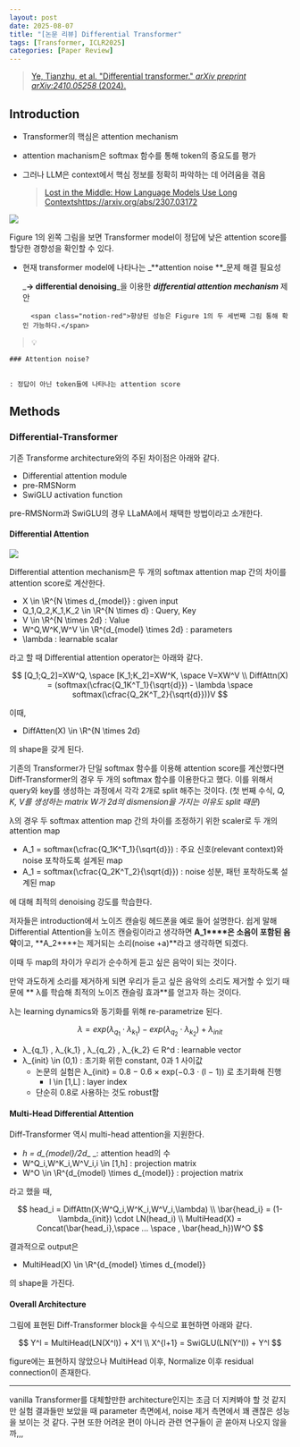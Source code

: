 ```yaml
---
layout: post
date: 2025-08-07
title: "[논문 리뷰] Differential Transformer"
tags: [Transformer, ICLR2025]
categories: [Paper Review]
---
```


> [Ye, Tianzhu, et al. "Differential transformer." ](https://arxiv.org/abs/2410.05258)[_arXiv preprint arXiv:2410.05258_](https://arxiv.org/abs/2410.05258)[ (2024).](https://arxiv.org/abs/2410.05258)



## Introduction

- Transformer의 핵심은 attention mechanism
- attention machanism은 softmax 함수를 통해 token의 중요도를 평가
- 그러나 LLM은 context에서 핵심 정보를 정확히 파악하는 데 어려움을 겪음

	> [Lost in the Middle: How Language Models Use Long Contextshttps://arxiv.org/abs/2307.03172](https://arxiv.org/abs/2307.03172)


![](https://prod-files-secure.s3.us-west-2.amazonaws.com/542b861c-36a8-4051-84e5-8804b6728dba/9083ea56-691a-4752-ae26-47f403431ac8/image.png?X-Amz-Algorithm=AWS4-HMAC-SHA256&X-Amz-Content-Sha256=UNSIGNED-PAYLOAD&X-Amz-Credential=ASIAZI2LB466TQ5AE5DP%2F20250823%2Fus-west-2%2Fs3%2Faws4_request&X-Amz-Date=20250823T100046Z&X-Amz-Expires=3600&X-Amz-Security-Token=IQoJb3JpZ2luX2VjENL%2F%2F%2F%2F%2F%2F%2F%2F%2F%2FwEaCXVzLXdlc3QtMiJIMEYCIQDGWqanFSpJ1T1ZCWQ3o0kDKJxyeWebV7f%2BDMFdELG7GQIhAJI%2F52HE1GvKcO3RMSJCQL63aX3kTPU4dCNi9PlVk506Kv8DCCsQABoMNjM3NDIzMTgzODA1Igxgwcid4cOWwiFFzPwq3APNzK%2FA0bZJlOnI9HbGEHJ9qQr1uaCyST1%2FYQxAq2oRy2QyMUTcxGosO03YitpyIhWGNTPiDGeFaXNSlyRHW4cjEbpzlvUZnLqunmIfmVagEd6j0bTPQfHb7KmM3cw8FzuCRNJiBQCoJZSE%2BQrY4kSkuC%2Fmh8TU%2B6YRZztY1nnRD3KQBt1klIxifTwmTCBYSkgQWvK6zww6mV9aDzlHcyuAJ6Vj7q%2FqFznXxEt6QqZOim9zZxGOqscXS%2BO4t%2FhbkUSEziW5g4Bvt5ywKz%2FihzNKd8FoQldrl5OgFj5ZM7XZR%2BrmhI5HnVootPK4eZ13SgHacd%2Bj%2B98eO55mjS0ttnUhBNjGNhNmGukL%2B%2FEQ0fhnEZ0pKAdyJnoCUCt1ppVGv8TeodhU4Y2KTzTdvCNPG73eWLq55rzxTz4KvGHojlvj8RKtnkmaCGNNtaPXd1fR6b6p8V79u%2F67vqseWWTCBQ5%2FaB9wEWBWzPm6u6Mu7xBsIlTRrlcHnG0NxwtY87GuPktLT08V%2BXslQc%2FrlYOFTJmXiCdA2PSXbcr0BNyQdA5jkPpJZ24BKmk7ZFLqPqWuEA7bdOevdYFYp61%2Ftq7KnwDy2WS72u8EJgIYetuoSIP8j374OoPh4BhaT8VbmTC4oKbFBjqkAcHkWk1p0ep3QfdXMO9dk3%2BZh%2BTKEWdiWh3dbRdzjHF9BHksWJaw5h9mZejDMWl47DvvDEfhaswyWKGDblfYrNtWmuFdBzmATo13PFETxGXyIJ4JnDfiKcPw0lh3bBedKmtKwHGbB3%2F94HY4l5sV9pDEjv8H4n0YZkil9P01YiaWMLmcAO5GtmyrYUZsb7QCBCBSEXAzGzojkorU19Am9IKCaZw6&X-Amz-Signature=e0c646ee7650c8811229f3f704b281f87c44f7db003202693b533ec17f582096&X-Amz-SignedHeaders=host&x-amz-checksum-mode=ENABLED&x-id=GetObject)


Figure 1의 왼쪽 그림을 보면 Transformer model이 정답에 낮은 attention score를 할당한 경향성을 확인할 수 있다.

- 현재 transformer model에 나타나는 _**attention noise **_문제 해결 필요성

	_**→ differential denoising**_을 이용한 _**differential attention mechanism**_ 제안


		<span class="notion-red">향상된 성능은 Figure 1의 두 세번째 그림 통해 확인 가능하다.</span>


> 💡 


	### Attention noise?


	: 정답이 아닌 token들에 나타나는 attention score



## Methods



### Differential-Transformer


기존 Transforme architecture와의 주된 차이점은 아래와 같다.

- Differential attention module
- pre-RMSNorm
- SwiGLU activation function

pre-RMSNorm과 SwiGLU의 경우 LLaMA에서 채택한 방법이라고 소개한다.



#### Differential Attention


![](https://prod-files-secure.s3.us-west-2.amazonaws.com/542b861c-36a8-4051-84e5-8804b6728dba/116d70b2-1963-4810-9167-f4c7d8a06e8f/image.png?X-Amz-Algorithm=AWS4-HMAC-SHA256&X-Amz-Content-Sha256=UNSIGNED-PAYLOAD&X-Amz-Credential=ASIAZI2LB466TQ5AE5DP%2F20250823%2Fus-west-2%2Fs3%2Faws4_request&X-Amz-Date=20250823T100046Z&X-Amz-Expires=3600&X-Amz-Security-Token=IQoJb3JpZ2luX2VjENL%2F%2F%2F%2F%2F%2F%2F%2F%2F%2FwEaCXVzLXdlc3QtMiJIMEYCIQDGWqanFSpJ1T1ZCWQ3o0kDKJxyeWebV7f%2BDMFdELG7GQIhAJI%2F52HE1GvKcO3RMSJCQL63aX3kTPU4dCNi9PlVk506Kv8DCCsQABoMNjM3NDIzMTgzODA1Igxgwcid4cOWwiFFzPwq3APNzK%2FA0bZJlOnI9HbGEHJ9qQr1uaCyST1%2FYQxAq2oRy2QyMUTcxGosO03YitpyIhWGNTPiDGeFaXNSlyRHW4cjEbpzlvUZnLqunmIfmVagEd6j0bTPQfHb7KmM3cw8FzuCRNJiBQCoJZSE%2BQrY4kSkuC%2Fmh8TU%2B6YRZztY1nnRD3KQBt1klIxifTwmTCBYSkgQWvK6zww6mV9aDzlHcyuAJ6Vj7q%2FqFznXxEt6QqZOim9zZxGOqscXS%2BO4t%2FhbkUSEziW5g4Bvt5ywKz%2FihzNKd8FoQldrl5OgFj5ZM7XZR%2BrmhI5HnVootPK4eZ13SgHacd%2Bj%2B98eO55mjS0ttnUhBNjGNhNmGukL%2B%2FEQ0fhnEZ0pKAdyJnoCUCt1ppVGv8TeodhU4Y2KTzTdvCNPG73eWLq55rzxTz4KvGHojlvj8RKtnkmaCGNNtaPXd1fR6b6p8V79u%2F67vqseWWTCBQ5%2FaB9wEWBWzPm6u6Mu7xBsIlTRrlcHnG0NxwtY87GuPktLT08V%2BXslQc%2FrlYOFTJmXiCdA2PSXbcr0BNyQdA5jkPpJZ24BKmk7ZFLqPqWuEA7bdOevdYFYp61%2Ftq7KnwDy2WS72u8EJgIYetuoSIP8j374OoPh4BhaT8VbmTC4oKbFBjqkAcHkWk1p0ep3QfdXMO9dk3%2BZh%2BTKEWdiWh3dbRdzjHF9BHksWJaw5h9mZejDMWl47DvvDEfhaswyWKGDblfYrNtWmuFdBzmATo13PFETxGXyIJ4JnDfiKcPw0lh3bBedKmtKwHGbB3%2F94HY4l5sV9pDEjv8H4n0YZkil9P01YiaWMLmcAO5GtmyrYUZsb7QCBCBSEXAzGzojkorU19Am9IKCaZw6&X-Amz-Signature=4cdeecfa9beff063b023b5e903960e3e966f0ad29e760aacfeb2364cc165a0db&X-Amz-SignedHeaders=host&x-amz-checksum-mode=ENABLED&x-id=GetObject)


Differential attention mechanism은 두 개의 softmax attention map 간의 차이를 attention score로 계산한다.

- X \in \R^{N \times d\_{model}} : given input
- Q\_1,Q\_2,K\_1,K\_2 \in \R^{N \times d} : Query, Key
- V \in \R^{N \times 2d} : Value
- W^Q,W^K,W^V \in \R^{d\_{model} \times 2d} : parameters
- \lambda : learnable scalar

라고 할 때 Differential attention operator는 아래와 같다.


$$
[Q_1;Q_2]=XW^Q, \space [K_1;K_2]=XW^K, \space V=XW^V \\
DiffAttn(X) = (softmax(\cfrac{Q_1K^T_1}{\sqrt{d}}) - \lambda \space softmax(\cfrac{Q_2K^T_2}{\sqrt{d}}))V
$$


이때,

- DiffAtten(X) \in \R^{N \times 2d}

의 shape을 갖게 된다.


기존의 Transformer가 단일 softmax 함수를 이용해 attention score를 계산했다면 Diff-Transformer의 경우 두 개의 softmax 함수를 이용한다고 했다. 이를 위해서 query와 key를 생성하는 과정에서 각각 2개로 split 해주는 것이다. <span class="notion-red">(첫 번째 수식, </span><span class="notion-red">_Q, K, V를 생성하는 matrix W가 2d의 dismension을 가지는 이유도 split 때문_</span><span class="notion-red">)</span>


 λ의 경우 두 softmax attention map 간의 차이를 조정하기 위한 scaler로 두 개의 attention map

- A\_1 = softmax(\cfrac{Q\_1K^T\_1}{\sqrt{d}}) : 주요 신호(relevant context)와 noise 포착하도록 설계된 map
- A\_1 = softmax(\cfrac{Q\_2K^T\_2}{\sqrt{d}}) : noise 성분, 패턴 포착하도록 설계된 map 

에 대해 최적의 denoising 강도를 학습한다.


저자들은 introduction에서 노이즈 캔슬링 헤드폰을 예로 들어 설명한다. 쉽게 말해 Differential Attention을 노이즈 캔슬링이라고 생각하면 **A\_1****은 소음이 포함된 음악**이고, **A\_2****는 제거되는 소리(noise +a)**라고 생각하면 되겠다. 


이때 두 map의 차이가 우리가 순수하게 듣고 싶은 음악이 되는 것이다. 


만약 과도하게 소리를 제거하게 되면 우리가 듣고 싶은 음악의 소리도 제거할 수 있기 때문에 ** λ를 학습해 최적의 노이즈 캔슬링 효과**를 얻고자 하는 것이다.


λ는 learning dynamics와 동기화를 위해 re-parametrize 된다.


$$
\lambda = exp(\lambda_{q_1} \cdot \lambda_{k_1}) - exp(\lambda_{q_2} \cdot \lambda_{k_2}) + \lambda_{init}
$$

- λ\_{q\_1} , λ\_{k\_1} , λ\_{q\_2} , λ\_{k\_2} ∈ R^d : learnable vector
- λ\_{init} \in (0,1) : 초기화 위한 constant, 0과 1 사이값
	- 논문의 실험은 λ\_{init} = 0.8 − 0.6 × exp(−0.3 · (l − 1)) 로 초기화해 진행
		- l \in [1,L] : layer index
	- 단순히 0.8로 사용하는 것도 robust함


#### **Multi-Head Differential Attention**


Diff-Transformer 역시 multi-head attention을 지원한다.

- _h = d\_{model}/2d__ _: attention head의 수
- W^Q\_i,W^K\_i,W^V\_i,i \in [1,h] : projection matrix
- W^O \in \R^{d\_{model} \times d\_{model}} : projection matrix

라고 했을 때,


$$
head_i = DiffAttn(X;W^Q_i,W^K_i,W^V_i,\lambda) \\
\bar{head_i} = (1-\lambda_{init}) \cdot LN(head_i) \\
MultiHead(X) = Concat(\bar{head_i},\space ... \space , \bar{head_h})W^O
$$


결과적으로 output은

- MultiHead(X) \in \R^{d\_{model} \times d\_{model}}

의 shape을 가진다.



#### Overall Architecture


그림에 표현된 Diff-Transformer block을 수식으로 표현하면 아래와 같다.


$$
Y^l = MultiHead(LN(X^l)) + X^l \\
X^{l+1} = SwiGLU(LN(Y^l)) + Y^l
$$


figure에는 표현하지 않았으나 MultiHead 이후, Normalize 이후 residual connection이 존재한다.


---


vanilla Transformer를 대체할만한 architecture인지는 조금 더 지켜봐야 할 것 같지만 실험 결과들만 보았을 때 parameter 측면에서, noise 제거 측면에서 꽤 괜찮은 성능을 보이는 것 같다. 구현 또한 어려운 편이 아니라 관련 연구들이 곧 쏟아져 나오지 않을까,,,

